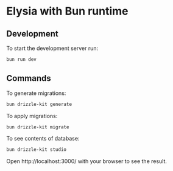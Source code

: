 # Elysia with Bun runtime

## Development

To start the development server run:

```bash
bun run dev
```

## Commands

To generate migrations:

```bash
bun drizzle-kit generate
```

To apply migrations:

```bash
bun drizzle-kit migrate
```

To see contents of database:

```bash
bun drizzle-kit studio
```

Open http://localhost:3000/ with your browser to see the result.
